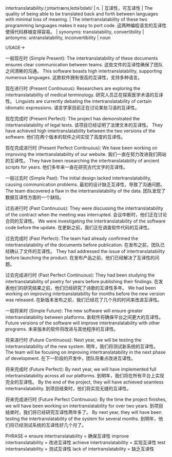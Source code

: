intertranslatability:/ˌɪntərtrænsˌleɪtəˈbɪləti/ | n. | 互译性，可互译性 | The quality of being able to be translated back and forth between languages with minimal loss of meaning. |  The intertranslatability of these two programming languages makes it easy to port code. 这两种编程语言的互译性使得代码移植变得容易。 | synonyms: translatability, convertibility | antonyms: untranslatability, inconvertibility | noun

USAGE->

一般现在时 (Simple Present):
The intertranslatability of these documents ensures clear communication between teams. 这些文件的互译性确保了团队之间清晰的沟通。
This software boasts high intertranslatability, supporting numerous languages.  这款软件拥有很高的互译性，支持多种语言。


现在进行时 (Present Continuous):
Researchers are exploring the intertranslatability of medical terminology. 研究人员正在探索医学术语的互译性。
Linguists are currently debating the intertranslatability of certain idiomatic expressions. 语言学家目前正在讨论某些习语的互译性。


现在完成时 (Present Perfect):
The project has demonstrated the intertranslatability of legal texts. 该项目已经证明了法律文本的互译性。
They have achieved high intertranslatability between the two versions of the software. 他们在两个版本的软件之间实现了高度的互译性。


现在完成进行时 (Present Perfect Continuous):
We have been working on improving the intertranslatability of our website. 我们一直在努力改进我们网站的互译性。
They have been researching the intertranslatability of ancient scripts for years.  他们多年来一直在研究古代文字的互译性。


一般过去时 (Simple Past):
The initial design lacked intertranslatability, causing communication problems. 最初的设计缺乏互译性，导致了沟通问题。
The team discovered a flaw in the intertranslatability of the data. 团队发现了数据互译性方面的一个缺陷。


过去进行时 (Past Continuous):
They were discussing the intertranslatability of the contract when the meeting was interrupted.  会议中断时，他们正在讨论合同的互译性。
We were investigating the intertranslatability of the software code before the update.  在更新之前，我们正在调查软件代码的互译性。


过去完成时 (Past Perfect):
The team had already confirmed the intertranslatability of the documents before publication.  在发布之前，团队已经确认了文件的互译性。
They had addressed the issue of intertranslatability before launching the product.  在发布产品之前，他们已经解决了互译性的问题。


过去完成进行时 (Past Perfect Continuous):
They had been studying the intertranslatability of poetry for years before publishing their findings.  在发表他们的研究结果之前，他们已经研究了诗歌的互译性多年。
We had been working on improving intertranslatability for months before the new version was released.  在新版本发布之前，我们已经花了几个月的时间来改进互译性。


一般将来时 (Simple Future):
The new software will ensure greater intertranslatability between platforms. 新软件将确保平台之间更大的互译性。
Future versions of the software will improve intertranslatability with other programs. 未来版本的软件将改进与其他程序的互译性。


将来进行时 (Future Continuous):
Next year, we will be testing the intertranslatability of the new system. 明年，我们将测试新系统的互译性。
The team will be focusing on improving intertranslatability in the next phase of development.  在下一阶段的开发中，团队将重点改进互译性。


将来完成时 (Future Perfect):
By next year, we will have implemented full intertranslatability across all our platforms.  到明年，我们将在所有平台上实现完全的互译性。
By the end of the project, they will have achieved seamless intertranslatability.  到项目结束时，他们将实现无缝的互译性。


将来完成进行时 (Future Perfect Continuous):
By the time the project finishes, we will have been working on intertranslatability for over two years.  到项目结束时，我们将已经研究互译性两年多了。
By next year, they will have been testing the intertranslatability of the system for several months.  到明年，他们将已经测试系统的互译性好几个月了。


PHRASE->
ensure intertranslatability = 确保互译性
improve intertranslatability = 改进互译性
achieve intertranslatability = 实现互译性
test intertranslatability = 测试互译性
lack of intertranslatability = 缺乏互译性
